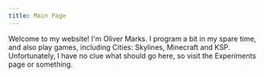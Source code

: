 ```yaml
---
title: Main Page
---
```


Welcome to my website!
I'm Oliver Marks.
I program a bit in my spare time, and also play games, including Cities: Skylines, Minecraft and KSP.
Unfortunately, I have no clue what should go here, so visit the Experiments page or something.